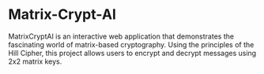 # Matrix-Crypt-AI
  MatrixCryptAI is an interactive web application that demonstrates the fascinating world of matrix-based cryptography. Using the principles of the Hill Cipher, this project allows users to encrypt and decrypt messages using 2x2 matrix keys.
